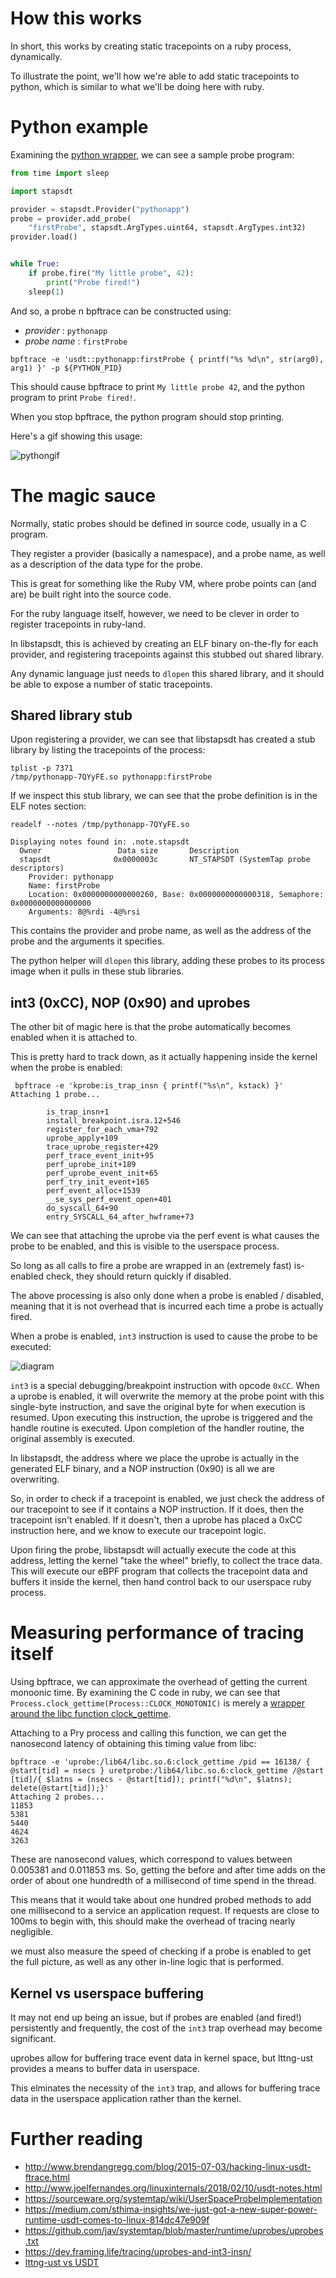 # How this works

In short, this works by creating static tracepoints on a ruby process, dynamically.

To illustrate the point, we'll how we're able to add static tracepoints to python, which is similar to what we'll be doing here with ruby.

# Python example

Examining the [python wrapper](https://github.com/sthima/python-stapsdt), we can see a sample probe program:

```python
from time import sleep

import stapsdt

provider = stapsdt.Provider("pythonapp")
probe = provider.add_probe(
    "firstProbe", stapsdt.ArgTypes.uint64, stapsdt.ArgTypes.int32)
provider.load()


while True:
    if probe.fire("My little probe", 42):
        print("Probe fired!")
    sleep(1)
```

And so, a probe n bpftrace can be constructed using:

* *provider* : `pythonapp`
* *probe name* : `firstProbe`

```
bpftrace -e 'usdt::pythonapp:firstProbe { printf("%s %d\n", str(arg0), arg1) }' -p ${PYTHON_PID}
```

This should cause bpftrace to print `My little probe 42`, and the python program to print `Probe fired!`.

When you stop bpftrace, the python program should stop printing.

Here's a gif showing this usage:

![pythongif](https://user-images.githubusercontent.com/618615/55049582-3b458500-5023-11e9-8278-d27f9a82f404.gif)

# The magic sauce

Normally, static probes should be defined in source code, usually in a C program.

They register a provider (basically a namespace), and a probe name, as well as a description of the data type
for the probe.

This is great for something like the Ruby VM, where probe points can (and are) be built right into the source code.

For the ruby language itself, however, we need to be clever in order to register tracepoints in ruby-land.

In libstapsdt, this is achieved by creating an ELF binary on-the-fly for each provider, and registering tracepoints against this stubbed out shared library.

Any dynamic language just needs to `dlopen` this shared library, and it should be able to expose a number of static tracepoints.

## Shared library stub

Upon registering a provider, we can see that libstapsdt has created a stub library by listing the tracepoints of the process:

```
tplist -p 7371
/tmp/pythonapp-7QYyFE.so pythonapp:firstProbe
```

If we inspect this stub library, we can see that the probe definition is in the ELF notes section:

```
readelf --notes /tmp/pythonapp-7QYyFE.so

Displaying notes found in: .note.stapsdt
  Owner                 Data size       Description
  stapsdt              0x0000003c       NT_STAPSDT (SystemTap probe descriptors)
    Provider: pythonapp
    Name: firstProbe
    Location: 0x0000000000000260, Base: 0x0000000000000318, Semaphore: 0x0000000000000000
    Arguments: 8@%rdi -4@%rsi
```

This contains the provider and probe name, as well as the address of the probe and the arguments it specifies.

The python helper will `dlopen` this library, adding these probes to its process image when it pulls in these stub libraries.

## int3 (0xCC), NOP (0x90) and uprobes

The other bit of magic here is that the probe automatically becomes enabled when it is attached to.

This is pretty hard to track down, as it actually happening inside the kernel when the probe is enabled:

```
 bpftrace -e 'kprobe:is_trap_insn { printf("%s\n", kstack) }'
Attaching 1 probe...

        is_trap_insn+1
        install_breakpoint.isra.12+546
        register_for_each_vma+792
        uprobe_apply+109
        trace_uprobe_register+429
        perf_trace_event_init+95
        perf_uprobe_init+189
        perf_uprobe_event_init+65
        perf_try_init_event+165
        perf_event_alloc+1539
        __se_sys_perf_event_open+401
        do_syscall_64+90
        entry_SYSCALL_64_after_hwframe+73
```

We can see that attaching the uprobe via the perf event is what causes the probe to be enabled, and this is visible to the userspace process.

So long as all calls to fire a probe are wrapped in an (extremely fast) is-enabled check, they should return quickly if disabled.

The above processing is also only done when a probe is enabled / disabled, meaning that it is not overhead that is incurred each time a probe is actually fired.

When a probe is enabled, `int3` instruction is used to cause the probe to be executed:

![diagram](https://dev.framing.life/assets/images/post/kernel-and-user-probes-magic/instruction-probes-workflow-z1-escaped.svg)

`int3` is a special debugging/breakpoint instruction with opcode `0xCC`. When a uprobe is enabled, it will overwrite the memory at the probe point with this
single-byte instruction, and save the original byte for when execution is resumed. Upon executing this instruction, the uprobe is triggered and
the handle routine is executed. Upon completion of the handler routine, the original assembly is executed.

In libstapsdt, the address where we place the uprobe is actually in the generated ELF binary, and a NOP instruction (0x90) is all we are overwriting.

So, in order to check if a tracepoint is enabled, we just check the address of our tracepoint to see if it contains a NOP instruction. If it does,
then the tracepoint isn't enabled. If it doesn't, then a uprobe has placed a 0xCC instruction here, and we know to execute our tracepoint logic.

Upon firing the probe, libstapsdt will actually execute the code at this address, letting the kernel "take the wheel" briefly, to collect the trace data.
This will execute our eBPF program that collects the tracepoint data and buffers it inside the kernel, then hand control back to our userspace ruby process.

# Measuring performance of tracing itself

Using bpftrace, we can approximate the overhead of getting the current monoonic time. By examining the C code in ruby, we can see that 
`Process.clock_gettime(Process::CLOCK_MONOTONIC)` is merely a [wrapper around the libc function clock_gettime](https://github.com/ruby/ruby/blob/trunk/process.c#L7882-L7892).

Attaching to a Pry process and calling this function, we can get the nanosecond latency of obtaining this timing value from libc:

```
bpftrace -e 'uprobe:/lib64/libc.so.6:clock_gettime /pid == 16138/ { @start[tid] = nsecs } uretprobe:/lib64/libc.so.6:clock_gettime /@start
[tid]/{ $latns = (nsecs - @start[tid]); printf("%d\n", $latns); delete(@start[tid]);}'
Attaching 2 probes...
11853
5381
5440
4624
3263
```

These are nanosecond values, which correspond to values between 0.005381 and 0.011853 ms. So, getting the before and after time adds on the order of about one hundredth of a millisecond of time spend in the thread.

This means that it would take about one hundred probed methods to add one millisecond to a service an application request. If requests are close to 100ms to begin with, this should make the overhead of tracing nearly negligible.

we must also measure the speed of checking if a probe is enabled to get the full picture, as well as any other in-line logic that is performed.

## Kernel vs userspace buffering

It may not end up being an issue, but if probes are enabled (and fired!) persistently and frequently, the cost of the `int3` trap overhead may become significant.

uprobes allow for buffering trace event data in kernel space, but lttng-ust provides a means to buffer data in userspace.

This elminates the necessity of the `int3` trap, and allows for buffering trace data in the userspace application rather than the kernel.


# Further reading

* http://www.brendangregg.com/blog/2015-07-03/hacking-linux-usdt-ftrace.html
* http://www.joelfernandes.org/linuxinternals/2018/02/10/usdt-notes.html
* https://sourceware.org/systemtap/wiki/UserSpaceProbeImplementation
* https://medium.com/sthima-insights/we-just-got-a-new-super-power-runtime-usdt-comes-to-linux-814dc47e909f
* https://github.com/jav/systemtap/blob/master/runtime/uprobes/uprobes.txt
* https://dev.framing.life/tracing/uprobes-and-int3-insn/
* [lttng-ust vs USDT](https://lwn.net/Articles/754868/)
